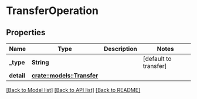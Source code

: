 # TransferOperation

## Properties

Name | Type | Description | Notes
------------ | ------------- | ------------- | -------------
**_type** | **String** |  | [default to transfer]
**detail** | [**crate::models::Transfer**](transfer.md) |  | 

[[Back to Model list]](../README.md#documentation-for-models) [[Back to API list]](../README.md#documentation-for-api-endpoints) [[Back to README]](../README.md)


